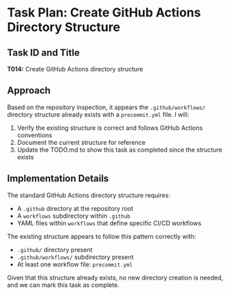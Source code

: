 # Task Plan: Create GitHub Actions Directory Structure

## Task ID and Title
**T014:** Create GitHub Actions directory structure

## Approach
Based on the repository inspection, it appears the `.github/workflows/` directory structure already exists with a `precommit.yml` file. I will:

1. Verify the existing structure is correct and follows GitHub Actions conventions
2. Document the current structure for reference
3. Update the TODO.md to show this task as completed since the structure exists

## Implementation Details

The standard GitHub Actions directory structure requires:
- A `.github` directory at the repository root
- A `workflows` subdirectory within `.github`
- YAML files within `workflows` that define specific CI/CD workflows

The existing structure appears to follow this pattern correctly with:
- `.github/` directory present
- `.github/workflows/` subdirectory present
- At least one workflow file: `precommit.yml`

Given that this structure already exists, no new directory creation is needed, and we can mark this task as complete.
